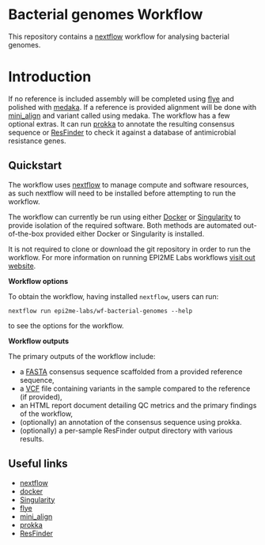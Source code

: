 # Bacterial genomes Workflow

This repository contains a [nextflow](https://www.nextflow.io/) workflow 
for analysing bacterial genomes. 



# Introduction

If no reference is included assembly will be 
completed using [flye](https://github.com/fenderglass/Flye) and polished with 
[medaka](https://www.github.com/nanoporetech/medaka). If a reference is provided
alignment will be done with [mini_align](https://github.com/nanoporetech/pomoxis/blob/master/scripts/mini_align)
and variant called using medaka. The workflow has a few optional extras. It can run
[prokka](https://github.com/tseemann/prokka) to annotate the resulting
consensus sequence or [ResFinder](https://bitbucket.org/genomicepidemiology/resfinder/src/master/) to check it against a database of antimicrobial resistance genes.




## Quickstart

The workflow uses [nextflow](https://www.nextflow.io/) to manage compute and 
software resources, as such nextflow will need to be installed before attempting
to run the workflow.

The workflow can currently be run using either
[Docker](https://www.docker.com/products/docker-desktop) or
[Singularity](https://sylabs.io/singularity/) to provide isolation of
the required software. Both methods are automated out-of-the-box provided
either Docker or Singularity is installed.

It is not required to clone or download the git repository in order to run the workflow.
For more information on running EPI2ME Labs workflows [visit out website](https://labs.epi2me.io/wfindex).

**Workflow options**

To obtain the workflow, having installed `nextflow`, users can run:

```
nextflow run epi2me-labs/wf-bacterial-genomes --help
```

to see the options for the workflow.

**Workflow outputs**

The primary outputs of the workflow include:

* a [FASTA](https://en.wikipedia.org/wiki/FASTA) consensus sequence scaffolded from a provided reference sequence,
* a [VCF](https://en.wikipedia.org/wiki/Variant_Call_Format) file containing variants in the sample compared to the reference (if provided),
* an HTML report document detailing QC metrics and the primary findings of the workflow,
* (optionally) an annotation of the consensus sequence using prokka.
* (optionally) a per-sample ResFinder output directory with various results.



## Useful links

* [nextflow](https://www.nextflow.io/)
* [docker](https://www.docker.com/products/docker-desktop)
* [Singularity](https://sylabs.io/singularity/)
* [flye](https://github.com/fenderglass/Flye)
* [mini_align](https://github.com/nanoporetech/pomoxis/blob/master/scripts/mini_align)
* [prokka](https://github.com/tseemann/prokka)
* [ResFinder](https://bitbucket.org/genomicepidemiology/resfinder/src/master/)